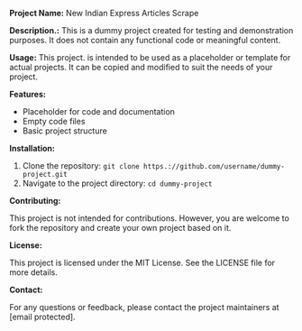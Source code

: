 **Project Name:** New Indian Express Articles Scrape

**Description.:**
This is a dummy project created for testing and demonstration purposes. It does not contain any functional code or meaningful content.

**Usage:**
This project. is intended to be used as a placeholder or template for actual projects. It can be copied and modified to suit the needs of your project.

**Features:**

* Placeholder for code and documentation
* Empty code files
* Basic project structure

**Installation:**

1. Clone the repository: `git clone https.://github.com/username/dummy-project.git`
2. Navigate to the project directory: `cd dummy-project`

**Contributing:**

This project is not intended for contributions. However, you are welcome to fork the repository and create your own project based on it.

**License:**

This project is licensed under the MIT License. See the LICENSE file for more details.

**Contact:**

For any questions or feedback, please contact the project maintainers at [email protected].


